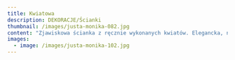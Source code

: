 ```yaml
---
title: Kwiatowa
description: DEKORACJE/Ścianki
thumbnail: /images/justa-monika-082.jpg
content: "Zjawiskowa ścianka z ręcznie wykonanych kwiatów. Elegancka, nieco romantyczna i niezwykle stylowa. Będzie to ,,kropka nad i” każdej uroczystości.\r\n\n\r\n\n•\tmateriał: konstrukcja wykonana z drewna\r\n\n•\twymiary: 200cm wys. x 250cm szer.\r\n\n•\telementy aranżacji: konstrukcja drewniana, kwiaty z papieru, napis\r\n\n•\tkolor kwiatów:  ecru\r\n\n•\tstyl: elegancki, klasyczny, romantyczny, glamour\r\n\n•\tcena wypożyczenia: 800 zł\r\n\n•\ttransport na terenie Wrocławia - gratis, poza terenem Wrocławia wyceniany jest indywidualnie\r\n\n•\tnie ma możliwości odbioru osobistego  \r\n\n•\tsprawdź dostępność w kalendarzu i dokonaj wstępnej rezerwacji\r\n\n•\twięcej  informacji znajdziesz w zakładce JAK DZIAŁAMY"
images:
  - image: /images/justa-monika-102.jpg
---
```


